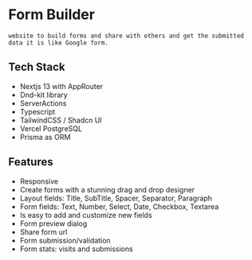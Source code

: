 # Form Builder

    website to build forms and share with others and get the submitted data it is like Google form.

## Tech Stack

- Nextjs 13  with AppRouter
- Dnd-kit library
- ServerActions
- Typescript
- TailwindCSS / Shadcn UI
- Vercel PostgreSQL
- Prisma as ORM

## Features

- Responsive
- Create forms with a stunning drag and drop designer
- Layout fields: Title, SubTitle, Spacer, Separator, Paragraph
- Form fields: Text, Number, Select, Date, Checkbox, Textarea
- Is easy to add and customize new fields
- Form preview dialog
- Share form url
- Form submission/validation
- Form stats: visits and submissions
